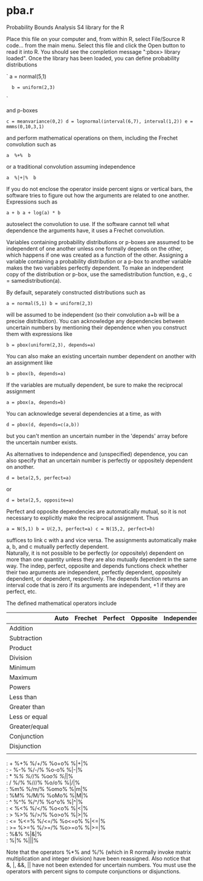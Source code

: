 # pba.r
Probability Bounds Analysis S4 library for the R 

Place this file on your computer and, from within R, select 
File/Source R code... from the main menu.  Select this file and
click the Open button to read it into R.  You should see the 
completion message ":pbox> library loaded".  Once the library 
has been loaded, you can define probability distributions 

`
      a = normal(5,1)
      
      b = uniform(2,3)
`

and  p-boxes 

`
      c = meanvariance(0,2)
      d = lognormal(interval(6,7), interval(1,2))
      e = mmms(0,10,3,1)
`

and perform mathematical operations on them, including the 
Frechet convolution such as 

`
      a  %+%  b
`

or a traditional convolution assuming independence

`
      a  %|+|%  b
`

If you do not enclose the operator inside percent signs or 
vertical bars, the software tries to figure out how the
arguments are related to one another. Expressions such as

`
      a + b
      a + log(a) * b
`      

autoselect the convolution to use.  If the software cannot 
tell what dependence the arguments have, it uses a Frechet 
convolution.  


Variables containing probability distributions or p-boxes 
are assumed to be independent of one another unless one 
formally depends on the other, which happens if one was 
created as a function of the other. Assigning a variable 
containing a probability distribution or a p-box to another 
variable makes the two variables perfectly dependent.  To 
make an independent copy of the distribution or p-box, use 
the samedistribution function, e.g., c = samedistribution(a).


By default, separately constructed distributions such as 

`
      a = normal(5,1)
      b = uniform(2,3)
`

will be assumed to be independent (so their convolution a+b 
will be a precise distribution).  You can acknowledge any
dependencies between uncertain numbers by mentioning their 
dependence when you construct them with expressions like 

`
      b = pbox(uniform(2,3), depends=a)
`

You can also make an existing uncertain number dependent on 
another with an assignment like

`
      b = pbox(b, depends=a)
`

If the variables are mutually dependent, be sure to make the 
reciprocal assignment

`
      a = pbox(a, depends=b)
`

You can acknowledge several dependencies at a time, as with

`
      d = pbox(d, depends=c(a,b))
`

but you can't mention an uncertain number in the 'depends' 
array before the uncertain number exists.


As alternatives to independence and (unspecified) dependence, 
you can also specify that an uncertain number is perfectly or 
oppositely dependent on another.

`
      d = beta(2,5, perfect=a)
`

or

`
d = beta(2,5, opposite=a)
`

Perfect and opposite dependencies are automatically mutual, 
so it is not necessary to explicitly make the reciprocal 
assignment.  Thus

`
      a = N(5,1)
      b = U(2,3, perfect=a)
      c = N(15,2, perfect=b)
`

suffices to link c with a and vice versa.  The assignments
automatically make a, b, and c mutually perfectly dependent.  
Naturally, it is not possible to be perfectly (or oppositely) 
dependent on more than one quantity unless they are also 
mutually dependent in the same way.  The indep, perfect, 
opposite and depends functions check whether their two 
arguments are independent, perfectly dependent, oppositely 
dependent, or dependent, respectively.  The depends function 
returns an interval code that is zero if its arguments are 
independent, +1 if they are perfect, etc.


The defined mathematical operators include 


|   | Auto  | Frechet  | Perfect  |Opposite   |Independent|
|---|---|---|---|---|---|
| Addition  |   |   |   |   |
|Subtraction   |   |   |   |   |
| Product  |   |   |   |   |
| Division  |   |   |   |   |
| Minimum  |   |   |   |   |
|Maximum   |   |   |   |   |
|Powers   |   |   |   |   |
|Less than   |   |   |   |   |
|Greater than   |   |   |   |   |
|Less or equal   |   |   |   |   |
|Greater/equal   |   |   |   |   |
|Conjunction   |   |   |   |   |
|Disjunction   |   |   |   |   |
|   |   |   |   |   |

                    
:    	 +	%+%	%/+/%	%o+o%	  %|+|%		 	 
:   -	%-%   	%/-/%	%o-o%	  %|-|%		 	 
: 	 *	%*%	%/*/%	%o*o%	  %|*|%		 	 
: 	 /	%/%  	%///%	%o/o%	  %|/|%	 		 
: 		%m%	%/m/%	%omo%	  %|m|%		 	 
:		%M%	%/M/%	%oMo%	  %|M|%		 	
:	 ^	%^%	%/^/%	%o^o%	  %|^|%		 	 
:	 <	%<%	%/</%	%o<o%	  %|<|%		
:	 >	%>%	%/>/%	%o>o%	  %|>|%		 
: <=	%<=%	%/<=/%	%o<=o%	  %|<=|%		
: >=	%>=%	%/>=/%	%o>=o%	  %|>=|%		 
:		%&%			  %|&|%		 
:		%|%			  %|||%		 


Note that the operators %*% and %/% (which in R normally
invoke matrix multiplication and integer division) have 
been reassigned.  Also notice that &, |, &&, || have not 
been extended for uncertain numbers.  You must use the 
operators with percent signs to compute conjunctions or 
disjunctions.
